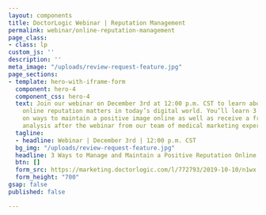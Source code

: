 ```yaml
---
layout: components
title: DoctorLogic Webinar | Reputation Management
permalink: webinar/online-reputation-management
page_class:
- class: lp
custom_js: ''
description: ''
meta_image: "/uploads/review-request-feature.jpg"
page_sections:
- template: hero-with-iframe-form
  component: hero-4
  component_css: hero-4
  text: Join our webinar on December 3rd at 12:00 p.m. CST to learn about why your
    online reputation matters in today’s digital world. You’ll learn 3 proven strategies
    on ways to maintain a positive image online as well as receive a free reputation
    analysis after the webinar from our team of medical marketing experts.
  tagline:
  - headline: Webinar | December 3rd | 12:00 p.m. CST
  bg_img: "/uploads/review-request-feature.jpg"
  headline: 3 Ways to Manage and Maintain a Positive Reputation Online
  btn: []
  form_src: https://marketing.doctorlogic.com/l/772793/2019-10-10/n1wx
  form_height: "700"
gsap: false
published: false

---
```


